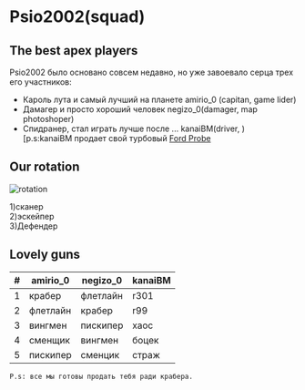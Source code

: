 # Psio2002(squad)
## The best apex players

Psio2002 было основано совсем недавно, но уже завоевало серца трех его участников:
- Кароль лута и самый лучший на планете amirio_0 (capitan, game lider) 
- Дамагер и просто хороший человек negizo_0(damager, map photoshoper)
- Спидранер, стал играть лучше после ... kanaiBM(driver, )   
[p.s:kanaiBM продает свой турбовый [Ford Probe](https://www.mashina.kg/details/ford-probe-61b4c5548937c724452850)

## Our rotation
![rotation](https://lh3.googleusercontent.com/y3jL3uPkFYCJCGWTAmI8rFU5CpQ3YDRMUQn4pSTrAi_FZ2eRwthUdu9bAhSr6_thEU-kcC3ldF6QnQwgL7fk7p3_QKHTwS2WuJUQEr3Dq1RHloOvrjCXaNWB28Dckv70_A=w1280)

1)сканер <br/>
2)эскейпер<br/>
3)Дефендер

## Lovely guns


| # | amirio_0 | negizo_0 | kanaiBM |
| - | ------ | ------ | ------ |
|1| крабер | флетлайн | r301 |
|2| флетлайн | крабер | r99 |
|3| вингмен | пискипер | хаос |
|4| сменщик | вингмен | боцек |
|5| пискипер | сменцик | страж |
    P.s: все мы готовы продать тебя ради крабера.

